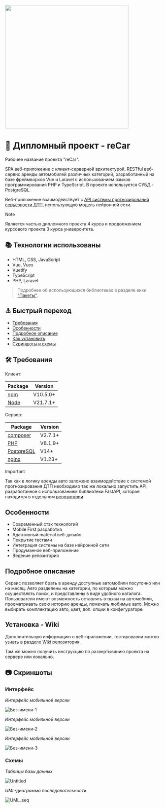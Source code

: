 <img src="https://github.com/user-attachments/assets/b1421e4a-b9ef-45b5-a076-c5260f4ed5a9" width="400">


# :car: Дипломный проект - reCar
Рабочее название проекта "reCar".

SPA веб-приложение с клиент-серверной архитектурой, RESTful веб-сервис аренды автомобилей различных категорий, разработанный на базе фреймворков Vue и Laravel с использованием языков программирования PHP и TypeScript. В проекте используется СУБД - PostgreSQL.

Веб-приложение взаимодействует с [API системы прогнозирования серьезности ДТП](https://github.com/ErikMak/dtp-prediction), использующую модель нейронной сети. 

> [!NOTE]  
> Является частью дипломного проекта 4 курса и продолжением курсового проекта 3 курса университета. 

## :books: Технологии использованы
* HTML, CSS, JavaScript
* Vue, Vuex
* Vuetify
* TypeScript
* PHP, Laravel

> Подробнее об использующихся библиотеках в разделе вики ["Пакеты"](https://github.com/ErikMak/rc-termproject/wiki/%D0%9F%D0%B0%D0%BA%D0%B5%D1%82%D1%8B).

## :anchor: Быстрый переход

* [Требования](#requires)
* [Особенности](#features)
* [Подробное описание](#description)
* [Как установить](#install)
* [Скриншоты и схемы](#screenshots)

<a name="requires"></a>

## :hammer_and_wrench: Требования

Клиент:

Package | Version
--- | ---
[npm](https://www.npmjs.com/package/npm) | V10.5.0+
[Node](https://nodejs.org/en)  | V21.7.1+

Сервер:

Package | Version
--- | ---
[composer](https://getcomposer.org/) | V2.7.1+
[PHP](https://www.php.net/)  | V8.1.9+
[PostgreSQL](https://www.postgresql.org/)  | V14+
[nginx](https://nginx.org/en/download.html)  | V1.23+

> [!IMPORTANT]  
> Так как в логику аренды авто заложено взаимодействие с системой прогнозирования ДТП необходимо так же локально запустить API, разработанное с использованием библиотеки FastAPI, которое находится в отдельном [репозитории](https://github.com/ErikMak/dtp-prediction).

<a name="features"></a>

## Особенности
- Современный стэк технологий
- Mobile First разработка
- Адаптивный material веб-дизайн
- Покрытие тестами
- Интеграция системы на базе нейронной сети
- Продуманное веб-приложение
- Ведение репозитория

<a name="description"></a>

## Подробное описание

Сервис позволяет брать в аренду доступные автомобили 
посуточно или на месяц. Авто разделены на категории, 
по которым можно осуществлять поиск, и представлены 
в виде удобного каталога. Пользователи имеют возможность 
оставлять отзывы на автомобили, просматривать свою 
историю аренды, помечать любимые авто. Можно выбирать 
комплектацию авто, цвет, доп. опции в конфигураторе.

<a name="install"></a>

## Установка - Wiki
Дополнительную информацию о веб-приложении, тестировании можно узнать в [разделе Wiki репозитория](https://github.com/ErikMak/rc-termproject/wiki).

Там же можно получить инструкцию по развертыванию проекта на сервере или локально.

<a name="screenshots"></a>

## :camera: Скриншоты
### Интерфейс
_Интерфейс мобильной версии_

![Без-имени-1](https://github.com/user-attachments/assets/f315bd0d-3baa-48c8-90a9-5c41187a27e9)


_Интерфейс мобильной версии_

![Без-имени-2](https://github.com/user-attachments/assets/6042e0ca-b42c-46ad-8bdd-2d6a0577dbc5)


_Интерфейс мобильной версии_

![Без-имени-3](https://github.com/user-attachments/assets/8b409f5b-5c2c-4858-a3f5-b6ea9d7d50be)

### Схемы
_Таблицы базы данных_

![Untitled](https://github.com/user-attachments/assets/3ba18da5-6cd9-4b1f-b204-bce570823ba0)

_UML-диаграмма последовательности_

![UML_seq](https://github.com/user-attachments/assets/8370c432-6195-48cb-b873-e9f2e345a852)

